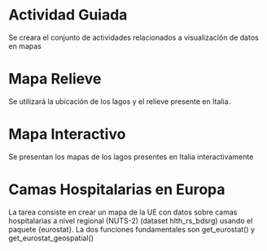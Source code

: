 # Actividad Guiada 
Se creara el conjunto de actividades relacionados a visualización de datos en mapas 

# Mapa Relieve

Se utilizará la ubicación de los lagos y el relieve presente en Italia.

# Mapa Interactivo

Se presentan los mapas de los lagos presentes en Italia interactivamente 

# Camas Hospitalarias en Europa 

La tarea consiste en crear un mapa de la UE con datos sobre camas hospitalarias a nivel regional (NUTS-2) (dataset hlth_rs_bdsrg) usando el paquete {eurostat}. La dos funciones fundamentales son get_eurostat() y get_eurostat_geospatial()
